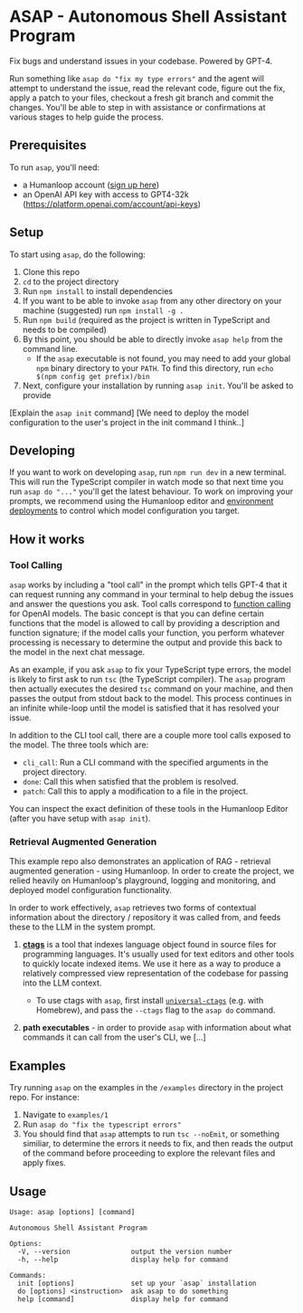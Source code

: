 # ASAP - Autonomous Shell Assistant Program

Fix bugs and understand issues in your codebase. Powered by GPT-4.

Run something like `asap do "fix my type errors"` and the agent will attempt to understand the issue, read the relevant code, figure out the fix, apply a patch to your files, checkout a fresh git branch and commit the changes. You'll be able to step in with assistance or confirmations at various stages to help guide the process.

## Prerequisites

To run `asap`, you'll need:

- a Humanloop account ([sign up here](https://app.humanloop.com/signup))
- an OpenAI API key with access to GPT4-32k (https://platform.openai.com/account/api-keys)

## Setup

To start using `asap`, do the following:

1. Clone this repo
1. `cd` to the project directory
1. Run `npm install` to install dependencies
1. If you want to be able to invoke `asap` from any other directory on your machine (suggested) run `npm install -g .`
1. Run `npm build` (required as the project is written in TypeScript and needs to be compiled)
1. By this point, you should be able to directly invoke `asap help` from the command line.
   - If the `asap` executable is not found, you may need to add your global `npm` binary directory to your `PATH`. To find this directory, run `echo $(npm config get prefix)/bin`
1. Next, configure your installation by running `asap init`. You'll be asked to provide

[Explain the `asap init` command]
[We need to deploy the model configuration to the user's project in the init command I think..]

## Developing

If you want to work on developing `asap`, run `npm run dev` in a new terminal. This will run the TypeScript compiler in watch mode so that next time you run `asap do "..."` you'll get the latest behaviour. To work on improving your prompts, we recommend using the Humanloop editor and [environment deployments](https://docs.humanloop.com/docs/deploy-to-an-environment) to control which model configuration you target.

## How it works

### Tool Calling

`asap` works by including a "tool call" in the prompt which tells GPT-4 that it can request running any command in your terminal to help debug the issues and answer the questions you ask. Tool calls correspond to [function calling](https://openai.com/blog/function-calling-and-other-api-updates#function-calling) for OpenAI models. The basic concept is that you can define certain functions that the model is allowed to call by providing a description and function signature; if the model calls your function, you perform whatever processing is necessary to determine the output and provide this back to the model in the next chat message.

As an example, if you ask `asap` to fix your TypeScript type errors, the model is likely to first ask to run `tsc` (the TypeScript compiler). The `asap` program then actually executes the desired `tsc` command on your machine, and then passes the output from stdout back to the model. This process continues in an infinite while-loop until the model is satisfied that it has resolved your issue.

In addition to the CLI tool call, there are a couple more tool calls exposed to the model. The three tools which are:

- `cli_call`: Run a CLI command with the specified arguments in the project directory.
- `done`: Call this when satisfied that the problem is resolved.
- `patch`: Call this to apply a modification to a file in the project.

You can inspect the exact definition of these tools in the Humanloop Editor (after you have setup with `asap init`).

### Retrieval Augmented Generation

This example repo also demonstrates an application of RAG - retrieval augmented generation - using Humanloop. In order to create the project, we relied heavily on Humanloop's playground, logging and monitoring, and deployed model configuration functionality.

In order to work effectively, `asap` retrieves two forms of contextual information about the directory / repository it was called from, and feeds these to the LLM in the system prompt.

1. [**ctags**](https://github.com/universal-ctags/ctags) is a tool that indexes language object found in source files for programming languages. It's usually used for text editors and other tools to quickly locate indexed items. We use it here as a way to produce a relatively compressed view representation of the codebase for passing into the LLM context.

   - To use ctags with `asap`, first install [`universal-ctags`](https://github.com/universal-ctags/ctags) (e.g. with Homebrew), and pass the `--ctags` flag to the `asap do` command.

1. **path executables** - in order to provide `asap` with information about what commands it can call from the user's CLI, we [...]

## Examples

Try running `asap` on the examples in the `/examples` directory in the project repo. For instance:

1. Navigate to `examples/1`
1. Run `asap do "fix the typescript errors"`
1. You should find that `asap` attempts to run `tsc --noEmit`, or something similiar, to determine the errors it needs to fix, and then reads the output of the command before proceeding to explore the relevant files and apply fixes.

## Usage

```
Usage: asap [options] [command]

Autonomous Shell Assistant Program

Options:
  -V, --version               output the version number
  -h, --help                  display help for command

Commands:
  init [options]              set up your `asap` installation
  do [options] <instruction>  ask asap to do something
  help [command]              display help for command
```
